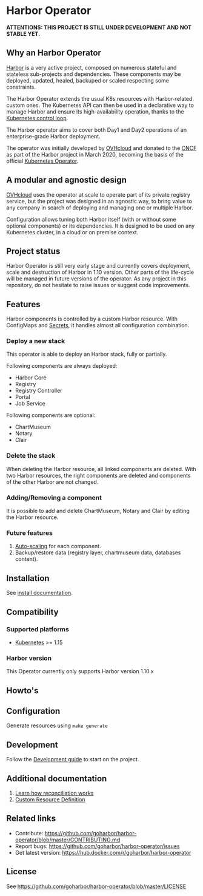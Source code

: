 # Harbor Operator

**ATTENTIONS: THIS PROJECT IS STILL UNDER DEVELOPMENT AND NOT STABLE YET.**

## Why an Harbor Operator

[Harbor](https://github.com/goharbor/harbor/) is a very active project, composed on numerous stateful and stateless sub-projects and dependencies.
These components may be deployed, updated, healed, backuped or scaled respecting some constraints.

The Harbor Operator extends the usual K8s resources with Harbor-related custom ones. The Kubernetes API can then be used in a declarative way to manage Harbor and ensure its high-availability operation, thanks to the [Kubernetes control loop](https://kubernetes.io/docs/concepts/#kubernetes-control-plane).

The Harbor operator aims to cover both Day1 and Day2 operations of an enterprise-grade Harbor deployment.

The operator was initially developed by [OVHcloud](https://ovhcloud.com) and donated to the [CNCF](https://www.cncf.io/) as part of the Harbor project in March 2020, becoming the basis of the official [Kubernetes Operator](https://kubernetes.io/docs/concepts/extend-kubernetes/operator/).

## A modular and agnostic design

[OVHcloud](https://ovhcloud.com) uses the operator at scale to operate part of its private registry service, but the project was designed in an agnostic way, to bring value to any company in search of deploying and managing one or multiple Harbor.

Configuration allows tuning both Harbor itself (with or without some optional components) or its dependencies.
It is designed to be used on any Kubernetes cluster, in a cloud or on premise context.

## Project status

Harbor Operator is still very early stage and currently covers deployment, scale and destruction of Harbor in 1.10 version.
Other parts of the life-cycle will be managed in future versions of the operator.
As any project in this repository, do not hesitate to raise issues or suggest code improvements.

## Features

Harbor components is controlled by a custom Harbor resource.
With ConfigMaps and [Secrets](https://kubernetes.io/docs/concepts/configuration/secret/), it handles almost all configuration combination.

### Deploy a new stack

This operator is able to deploy an Harbor stack, fully or partially.

Following components are always deployed:

- Harbor Core
- Registry
- Registry Controller
- Portal
- Job Service

Following components are optional:

- ChartMuseum
- Notary
- Clair

### Delete the stack

When deleting the Harbor resource, all linked components are deleted. With two Harbor resources, the right components are deleted and components of the other Harbor are not changed.

### Adding/Removing a component

It is possible to add and delete ChartMuseum, Notary and Clair by editing the Harbor resource.

### Future features

1. [Auto-scaling](https://kubernetes.io/docs/tasks/run-application/horizontal-pod-autoscale/) for each component.
2. Backup/restore data (registry layer, chartmuseum data, databases content).

## Installation

See [install documentation](https://github.com/goharbor/harbor-operator/blob/master/docs/installation.md).

## Compatibility

### Supported platforms

- [Kubernetes](https://kubernetes.io/docs/concepts/overview/kubernetes-api/) >= 1.15

### Harbor version

This Operator currently only supports Harbor version 1.10.x

## Howto's

## Configuration

Generate resources using `make generate`

## Development

Follow the [Development guide](https://github.com/goharbor/harbor-operator/blob/master/docs/development.md) to start on the project.

## Additional documentation

 1. [Learn how reconciliation works](https://github.com/goharbor/harbor-operator/blob/master/docs/reconciler.md)
 2. [Custom Resource Definition](https://github.com/goharbor/harbor-operator/blob/master/docs/custom-resource-definition.md)

## Related links

- Contribute: <https://github.com/goharbor/harbor-operator/blob/master/CONTRIBUTING.md>
- Report bugs: <https://github.com/goharbor/harbor-operator/issues>
- Get latest version: <https://hub.docker.com/r/goharbor/harbor-operator>

## License

See <https://github.com/goharbor/harbor-operator/blob/master/LICENSE>
